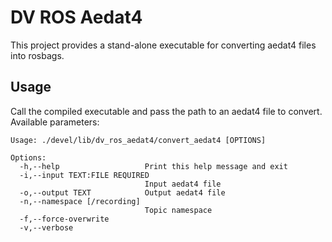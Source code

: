 # DV ROS Aedat4

This project provides a stand-alone executable for converting aedat4 files into rosbags.

## Usage

Call the compiled executable and pass the path to an aedat4 file to convert. Available parameters:
```
Usage: ./devel/lib/dv_ros_aedat4/convert_aedat4 [OPTIONS]

Options:
  -h,--help                   Print this help message and exit
  -i,--input TEXT:FILE REQUIRED
                              Input aedat4 file
  -o,--output TEXT            Output aedat4 file
  -n,--namespace [/recording]
                              Topic namespace
  -f,--force-overwrite
  -v,--verbose
```
